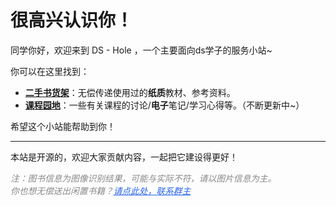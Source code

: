 # 很高兴认识你！
同学你好，欢迎来到 DS - Hole ，一个主要面向ds学子的服务小站~

你可以在这里找到：

-   [**二手书货架**](books-shelf.md)：无偿传递使用过的**纸质**教材、参考资料。
-   [**课程园地**](courses/index.md)：一些有关课程的讨论/**电子**笔记/学习心得等。（不断更新中~）

希望这个小站能帮助到你！

---

本站是开源的，欢迎大家贡献内容，一起把它建设得更好！

<div style="text-align:left;">
  <span style="color: #888; font-size: 0.98em; font-style: italic;">
    注：图书信息为图像识别结果，可能与实际不符，请以图片信息为主。
    <br>
    你也想无偿送出闲置书籍？<a href="javascript:void(0);" onclick="document.getElementById('qrcode-modal').style.display='flex';" style="color:#2563eb;text-decoration:underline;cursor:pointer;">请点此处，联系群主</a>
  </span>
</div>
<!-- 二维码弹窗 -->
<div id="qrcode-modal" style="display:none; position:fixed; left:0; top:0; width:100vw; height:100vh; background:rgba(0,0,0,0.18); align-items:center; justify-content:center; z-index:9999;">
  <div style="background:#fff; border-radius:18px; padding:24px 24px 12px 24px; box-shadow:0 8px 32px 0 rgba(60,60,60,0.18); text-align:center; position:relative;">
    <span style="position:absolute;top:8px;right:18px;font-size:2rem;cursor:pointer;color:#888;" onclick="document.getElementById('qrcode-modal').style.display='none'">×</span>
    <div style="font-size:1.1em; margin-bottom:12px; color:#222;">扫码加群联系群主</div>
    <img src="images/你的二维码图片名.jpg" alt="群二维码" style="width:220px;max-width:60vw; border-radius:12px;">
  </div>
</div> 